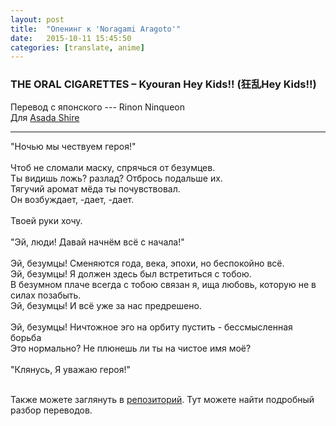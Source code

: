 ```yaml
---
layout: post
title:  "Опенинг к 'Noragami Aragoto'"
date:   2015-10-11 15:45:50
categories: [translate, anime]
---
```

<div class="modal fade" id="myModal" tabindex="-1" role="dialog" aria-labelledby="myModalLabel" aria-hidden="true">
      <div class="modal-dialog">
        <div class="modal-content">
		<center>
          <div class="modal-body">               
          </div>
		</center>
        </div><!-- /.modal-content -->
      </div><!-- /.modal-dialog -->
    </div><!-- /.modal -->

<div class="thumbnails">
</div>

### THE ORAL CIGARETTES &ndash; Kyouran Hey Kids!! (狂乱Hey Kids!!)

Перевод с японского --- Rinon Ninqueon<br>
Для <a href="http://vk.com/id308999046">Asada Shire</a><br>
<hr>
"Ночью мы чествуем героя!"<br>
<br>
Чтоб не сломали маску, спрячься от безумцев.<br>
Ты видишь ложь? разлад? Отбрось подальше их.<br>
Тягучий аромат мёда ты почувствовал.<br>
Он возбуждает, -дает, -дает.<br>
<br>
Твоей руки хочу.<br>
<br>
"Эй, люди! Давай начнём всё с начала!"<br>
<br>
Эй, безумцы! Сменяются года, века, эпохи, но беспокойно всё.<br>
Эй, безумцы! Я должен здесь был встретиться с тобою.<br>
В безумном плаче всегда с тобою связан я, ища любовь, которую не в силах позабыть.<br>
Эй, безумцы! И всё уже за нас предрешено.<br>
<br>
Эй, безумцы! Ничтожное эго на орбиту пустить - бессмысленная борьба<br>
Это нормально? Не плюнешь ли ты на чистое имя моё?<br>
<br>
"Клянусь, Я уважаю героя!"<br>
<br><p>Также можете заглянуть в <a href="https://github.com/RinonNinqueon/source/tree/master/translate">репозиторий</a>. Тут можете найти подробный разбор переводов.</p>
<br><br><br><br><br>